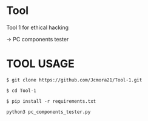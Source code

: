 # Tool

Tool 1 for ethical hacking

-> PC components tester

# TOOL USAGE

`$ git clone https://github.com/Jcmora21/Tool-1.git`

`$ cd Tool-1`

`$ pip install -r requirements.txt`

```bash
python3 pc_components_tester.py
